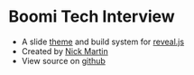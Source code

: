 # Boomi Tech Interview

- A slide [theme](https://github.com/julie-ng/tidy-revealjs) and build system for [reveal.js](https://github.com/hakimel/reveal.js)
- Created by [Nick Martin](https://github.com/nmartin84/)
- View source on [github](https://github.com/boomi-garden/boomi-garden.github.io)